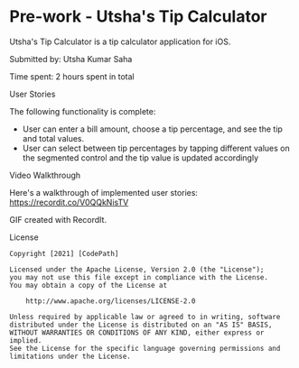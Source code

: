 # Pre-work - Utsha's Tip Calculator

Utsha's Tip Calculator is a tip calculator application for iOS.

Submitted by: Utsha Kumar Saha

Time spent: 2 hours spent in total

User Stories

The following functionality is complete:

* User can enter a bill amount, choose a tip percentage, and see the tip and total values.
* User can select between tip percentages by tapping different values on the segmented control and the tip value is updated accordingly


Video Walkthrough

Here's a walkthrough of implemented user stories:
https://recordit.co/V0QQkNisTV

GIF created with RecordIt.



License

    Copyright [2021] [CodePath]

    Licensed under the Apache License, Version 2.0 (the "License");
    you may not use this file except in compliance with the License.
    You may obtain a copy of the License at

        http://www.apache.org/licenses/LICENSE-2.0

    Unless required by applicable law or agreed to in writing, software
    distributed under the License is distributed on an "AS IS" BASIS,
    WITHOUT WARRANTIES OR CONDITIONS OF ANY KIND, either express or implied.
    See the License for the specific language governing permissions and
    limitations under the License.
